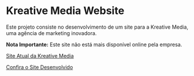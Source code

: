 # Kreative Media Website

Este projeto consiste no desenvolvimento de um site para a Kreative Media, uma agência de marketing inovadora.

**Nota Importante:** Este site não está mais disponível online pela empresa.

[Site Atual da Kreative Media](https://www.kreativemedia.com.br/)

[Confira o Site Desenvolvido](https://ericzardo.github.io/kreativemedia/)


